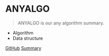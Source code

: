 # ANYALGO

> ANYALGO is our any algorithm summary.

* Algorithm
* Data structure

[GitHub](https://github.com/ANYALGO/ANYALGO)
[Summary](/summary)
